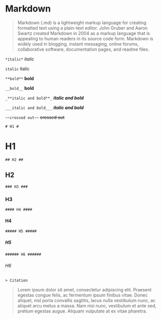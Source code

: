 # Markdown #

> Markdown (.md) is a lightweight markup language for creating formatted text using a plain-text editor. John Gruber and
Aaron Swartz created Markdown in 2004 as a markup language that is appealing to human readers in its source code form.
Markdown is widely used in blogging, instant messaging, online forums, collaborative software, documentation pages, and readme files.

`*italic*`
*italic* 

`italic`
italic 

`**bold**`
**bold**

`__bold__`
__bold__ 

`_**italic and bold**_`
_**italic and bold**_

`___italic and bold___`
___italic and bold___

`~~crossed out~~`
~~crossed out~~

`# H1 #`
# H1 #

`## H2 ##`
## H2 ##

`### H3 ###`
### H3 ###

`#### H4 ####`
#### H4 ####

`##### H5 #####`
##### H5 #####

`###### H6 ######`
###### H6 ######

`> Citation`
> Lorem ipsum dolor sit amet, consectetur adipiscing elit. Praesent egestas congue felis, ac fermentum ipsum finibus vitae. Donec aliquet, nisl porta convallis sagittis, lacus nulla vestibulum nunc, ac aliquet arcu metus a massa. Nam nisi nunc, vestibulum et ante sed, pretium egestas augue. Aliquam vulputate at ex vitae pharetra. 



